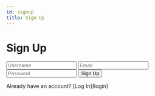 ```yaml
---
id: signup
title: Sign Up
---
```


<h1 class="center">Sign Up</h1>

<link rel="stylesheet" type="text/css" href="/css/custom.css"></link>

<div class="form-container">
    <form>
        <input type="text" name="username" placeholder="Username" required></input>
        <input type="email" name="email" placeholder="Email" required></input>
        <input type="password" name="password" placeholder="Password" required></input>
        <button type="submit">Sign Up</button>
    </form>
    <p  class="text-color">Already have an account? [Log In](login)</p>
</div>


